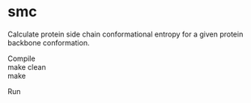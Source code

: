 # smc
Calculate protein side chain conformational entropy for a given protein backbone conformation.<br/>

Compile<br/>
make clean<br/>
make<br/>

Run<br/>
